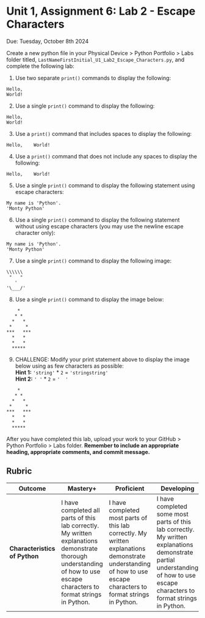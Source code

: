 # Unit 1, Assignment 6: Lab 2 - Escape Characters
Due: Tuesday, October 8th 2024

Create a new python file in your Physical Device > Python Portfolio > Labs folder titled, `LastNameFirstInitial_U1_Lab2_Escape_Characters.py`, and complete the following lab:

1. Use two separate `print()` commands to display the following:
```
Hello,
World!
```

2. Use a single `print()` command to display the following:
```
Hello,
World!
```

3. Use a `print()` command that includes spaces to display the following:
```
Hello,    World!
```

4. Use a `print()` command that does not include any spaces to display the following:
```
Hello,    World!
```

5. Use a single `print()` command to display the following statement using escape characters:
```
My name is 'Python'.
'Monty Python'
```

6. Use a single `print()` command to display the following statement without using escape characters (you may use the newline escape character only):
```
My name is 'Python'.
'Monty Python'
```

7. Use a single `print()` command to display the following image:
```
\\\\\\
 "   "
   '
'\___/'
```

8. Use a single `print()` command to display the image below:
```
    *
   * *
  *   *
 *     *
***   ***
  *   *
  *   *
  *****
```

9. CHALLENGE: Modify your print statement above to display the image below using as few characters as possible:<br>
**Hint 1:** `'string'` * `2` = `'stringstring'`<br>
**Hint 2:** `' '` * `2` = `'  '`
```
    *
   * *
  *   *
 *     *
***   ***
  *   *
  *   *
  *****
```

After you have completed this lab, upload your work to your GitHub > Python Portfolio > Labs folder.  **Remember to include an appropriate heading, appropriate comments, and commit message.**

## Rubric

|Outcome|Mastery+|Proficient|Developing|Limited|Incomplete|
|---|---|---|---|---|---|
|**Characteristics of Python**|I have completed all parts of this lab correctly.  My written explanations demonstrate thorough understanding of how to use escape characters to format strings in Python.|I have completed most parts of this lab correctly.  My written explanations demonstrate understanding of how to use escape characters to format strings in Python.|I have completed some most parts of this lab correctly.  My written explanations demonstrate partial understanding of how to use escape characters to format strings in Python.|I have completed few parts of this lab correctly. my written explanations demonstrate limited understanding of how to use escape characters to format strings in Python.|I have not yet completed any parts of this lab correctly or my written explanations do not yet demonstrate understanding of how to use escape characters to format strings in Python.|
